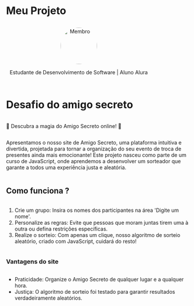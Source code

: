 # Meu Projeto

<div style="display: flex; flex-wrap: wrap;">
  <div style="margin: 10px; text-align: center;">
    <img src="https://github.com/user-attachments/assets/b942e2b9-2354-466e-9aa3-25e024f87172" alt="Membro 1" width="100" height="100" style="border-radius: 50%;"/>
    <p>Estudante de Desenvolvimento de Software | Aluno Alura</p>
  </div>

# Desafio do amigo secreto

🎉 Descubra a magia do Amigo Secreto online! 🎉

Apresentamos o nosso site de Amigo Secreto, uma plataforma intuitiva e divertida, projetada para tornar a organização do seu evento de troca de presentes ainda mais emocionante! Este projeto nasceu como parte de um curso de JavaScript, onde aprendemos a desenvolver um sorteador que garante a todos uma experiência justa e aleatória.

## Como funciona ?

1. Crie um grupo: Insira os nomes dos participantes na área 'Digite um nome'.
2. Personalize as regras: Evite que pessoas que moram juntas tirem uma à outra ou defina restrições específicas.
3. Realize o sorteio: Com apenas um clique, nosso algoritmo de sorteio aleatório, criado com JavaScript, cuidará do resto!

### Vantagens do site 

* Praticidade: Organize o Amigo Secreto de qualquer lugar e a qualquer hora.
* Justiça: O algoritmo de sorteio foi testado para garantir resultados verdadeiramente aleatórios.
